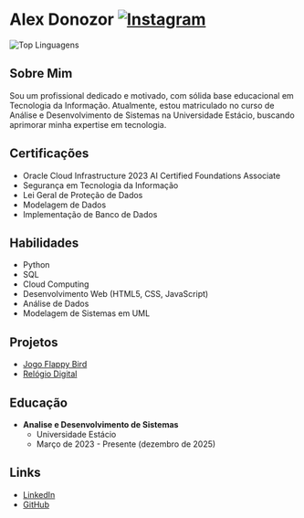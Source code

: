 # Alex Donozor                         [![Instagram](https://img.shields.io/badge/Instagram-E4405F?style=for-the-badge&logo=instagram&logoColor=white)](https://www.instagram.com/alexpel_iluaie/)
                      
                       
![Top Linguagens](https://github-readme-stats.vercel.app/api/top-langs/?username=AlexpelDev&layout=compact&theme=dark)


## Sobre Mim
Sou um profissional dedicado e motivado, com sólida base educacional em Tecnologia da Informação. Atualmente, estou matriculado no curso de Análise e Desenvolvimento de Sistemas na Universidade Estácio, buscando aprimorar minha expertise em tecnologia.

## Certificações
- Oracle Cloud Infrastructure 2023 AI Certified Foundations Associate
- Segurança em Tecnologia da Informação
- Lei Geral de Proteção de Dados
- Modelagem de Dados
- Implementação de Banco de Dados

## Habilidades
- Python
- SQL
- Cloud Computing
- Desenvolvimento Web (HTML5, CSS, JavaScript)
- Análise de Dados
- Modelagem de Sistemas em UML

## Projetos
- [Jogo Flappy Bird](https://github.com/AlexpelDev/Flappy_Bird)
- [Relógio Digital](https://github.com/AlexpelDev/relogio_digital)

## Educação
- **Analise e Desenvolvimento de Sistemas**
  - Universidade Estácio
  - Março de 2023 - Presente (dezembro de 2025)

## Links
- [LinkedIn](https://www.linkedin.com/in/alex-donozor/)
- [GitHub](https://github.com/AlexpelDev)

